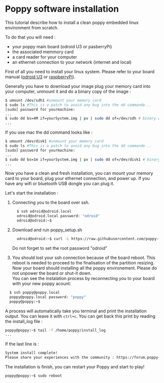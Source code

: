 Poppy software installation
===========================

This tutorial describe how to install a clean poppy embedded linux environment from scratch.

To do that you will need :

 - your poppy main board (odroid U3 or pasberryPi)
 - the associated memmory card
 - a card reader for your computer
 - an ethernet connection to your network (internet and local)


First of all you need to install your linux system. Please refer to your board manual ([odroid U3](http://com.odroid.com/sigong/nf_file_board/nfile_board_view.php?keyword=&tag=ODROID-U3&bid=243) or [raspberryPi](http://www.raspberrypi.org/downloads/)).

Generally you have to download your image plug your memory card into your computer, unmount it and do a binary copy of the image :
 ```bash
$ umount /dev/sdh1 #unmount your memory card
$ sudo ls #This is a patch to avoid any bug into the dd commande...
[sudo] password for yourmachine:
...
$ sudo dd bs=4M if=yourSystem.img | pv | sudo dd of=/dev/sdh # binary copy with progress bar.
...
 ```
 If you use mac the dd command looks like :
  ```bash
$ umount /dev/disk1 #unmount your memory card
$ sudo ls #This is a patch to avoid any bug into the dd commande...
[sudo] password for yourmachine:
...
$ sudo dd bs=1m if=yourSystem.img | pv | sudo dd of=/dev/disk1 # binary copy with progress bar.
...
 ```

Now you have a clean and fresh installation, you can mount your memory card to your board, plug your ethernet connection, and power up.
If you have any wifi or bluetooth USB dongle you can plug it.

Let's start the installation :

 1. Connecting you to the board over ssh.
    ```bash
      $ ssh odroid@odroid.local
      odroid@odroid.local password: "odroid"
      odroid@odroid:~$
    ```

 2. Download and run poppy_setup.sh
    ```bash
      odroid@odroid:~$ curl -L https://raw.githubusercontent.com/poppy-project/poppy_install/master/poppy_setup.sh | sudo bash
    ```
    Do not forget to set the root password "odroid"

 3. You should lost your ssh connection because of the board reboot. This reboot is needed to proceed to the finalisation of the partition resizing. Now your board should installing all the poppy environement. Please do not unpower the board or shut-it down.  
 You can see the instalation process by reconnecting you to your board with your new poppy acount:
```bash
  $ ssh poppy@poppy.local
  poppy@poppy.local password: "poppy"
  poppy@poppy:~$
```
  A process will automatically take you terminal and print the installation output. You can leave it with `ctrl+c`. You can get back this print by reading the install_log file :
```bash
poppy@poppy:~$ tail -f /home/poppy/install_log
...
```
If the last line is :
```bash
System install complete!
Please share your experiences with the community : https://forum.poppy-project.org/
```
The installation is finish, you can restart your Poppy and start to play!
```bash
poppy@poppy:~$ sudo reboot
```

